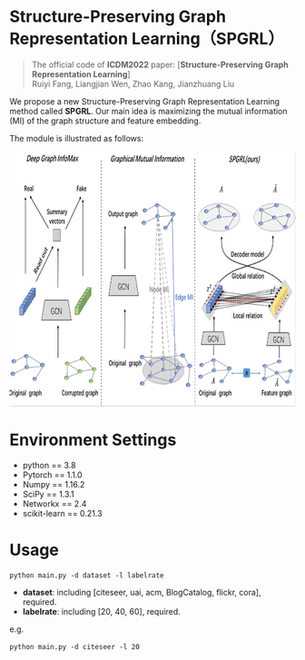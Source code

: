 # Structure-Preserving Graph Representation Learning（**SPGRL**）
> The official code of **ICDM2022** paper: [**Structure-Preserving Graph Representation Learning**]
> <br>Ruiyi Fang, Liangjian Wen, Zhao Kang, Jianzhuang Liu

We propose a new Structure-Preserving Graph Representation Learning method called **SPGRL**. Our main idea is maximizing the mutual information (MI) of the graph structure and feature embedding.

The module is illustrated as follows:

<img src="./SPGRL.png" height="450">

# Environment Settings 
* python == 3.8
* Pytorch == 1.1.0  
* Numpy == 1.16.2  
* SciPy == 1.3.1  
* Networkx == 2.4  
* scikit-learn == 0.21.3  

# Usage 
````
python main.py -d dataset -l labelrate
````
* **dataset**: including \[citeseer, uai, acm, BlogCatalog, flickr, cora\], required.  
* **labelrate**: including \[20, 40, 60\], required.  

e.g.  
````
python main.py -d citeseer -l 20
````
